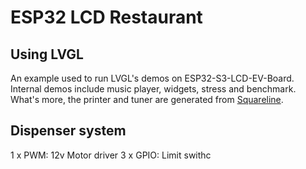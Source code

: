 # ESP32 LCD Restaurant

## Using LVGL

An example used to run LVGL's demos on ESP32-S3-LCD-EV-Board. Internal demos include music player, widgets, stress and benchmark. What's more, the printer and tuner are generated from [Squareline](https://squareline.io/).

## Dispenser system

1 x PWM: 12v Motor driver
3 x GPIO: Limit swithc

```c


```
